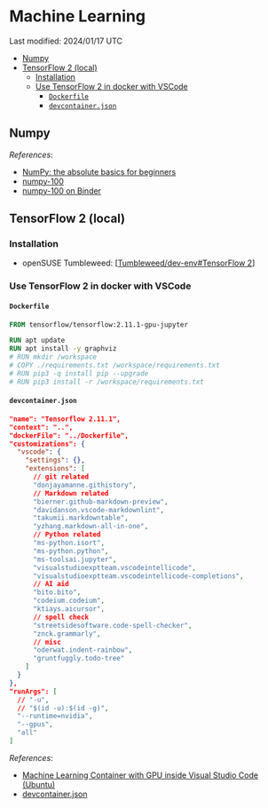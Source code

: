 # Machine Learning

Last modified: 2024/01/17 UTC

- [Numpy](#numpy)
- [TensorFlow 2 (local)](#tensorflow-2-local)
  - [Installation](#installation)
  - [Use TensorFlow 2 in docker with VSCode](#use-tensorflow-2-in-docker-with-vscode)
    - [`Dockerfile`](#dockerfile)
    - [`devcontainer.json`](#devcontainerjson)

## Numpy

*References*:

- [NumPy: the absolute basics for beginners](https://numpy.org/doc/stable/user/absolute_beginners.html)
- [numpy-100](https://github.com/rougier/numpy-100)
- [numpy-100 on Binder](http://mybinder.org/repo/rougier/numpy-100/notebooks/100_Numpy_exercises.ipynb)

## TensorFlow 2 (local)

### Installation

- openSUSE Tumbleweed: [[Tumbleweed/dev-env#TensorFlow 2]]

### Use TensorFlow 2 in docker with VSCode

#### `Dockerfile`

```dockerfile
FROM tensorflow/tensorflow:2.11.1-gpu-jupyter

RUN apt update
RUN apt install -y graphviz
# RUN mkdir /workspace
# COPY ./requirements.txt /workspace/requirements.txt
# RUN pip3 -q install pip --upgrade
# RUN pip3 install -r /workspace/requirements.txt
```

#### `devcontainer.json`

```json
"name": "Tensorflow 2.11.1",
"context": "..",
"dockerFile": "../Dockerfile",
"customizations": {
  "vscode": {
    "settings": {},
    "extensions": [
      // git related
      "donjayamanne.githistory",
      // Markdown related
      "bierner.github-markdown-preview",
      "davidanson.vscode-markdownlint",
      "takumii.markdowntable",
      "yzhang.markdown-all-in-one",
      // Python related
      "ms-python.isort",
      "ms-python.python",
      "ms-toolsai.jupyter",
      "visualstudioexptteam.vscodeintellicode",
      "visualstudioexptteam.vscodeintellicode-completions",
      // AI aid
      "bito.bito",
      "codeium.codeium",
      "ktiays.aicursor",
      // spell check
      "streetsidesoftware.code-spell-checker",
      "znck.grammarly",
      // misc
      "oderwat.indent-rainbow",
      "gruntfuggly.todo-tree"
    ]
  }
},
"runArgs": [
  // "-u",
  // "$(id -u):$(id -g)",
  "--runtime=nvidia",
  "--gpus",
  "all"
]
```

*References*:

- [Machine Learning Container with GPU inside Visual Studio Code (Ubuntu)](https://madmenhitbooker.medium.com/machine-learning-container-with-gpu-inside-visual-studio-code-ubuntu-3233a2921462)
- [devcontainer.json](https://code.visualstudio.com/docs/devcontainers/tutorial#_devcontainerjson)

[//begin]: # "Autogenerated link references for markdown compatibility"
[Tumbleweed/dev-env#TensorFlow 2]: ../notes-OS/Linux/openSUSE/Tumbleweed/dev-env.md "OpenSUSE Tumbleweed Development Environment"
[//end]: # "Autogenerated link references"
